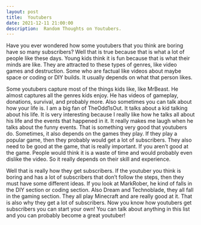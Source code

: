 ```yaml
---
layout: post
title:  Youtubers
date: 2021-12-11 21:00:00
description:  Random Thoughts on Youtubers.
---
```


Have you ever wondered how some youtubers that you think are boring have so many subscribers? Well that is true because that is what a lot of people like these days. Young kids think it is fun because that is what their minds are like. They are attracted to these types of genres, like video games and destruction. Some who are factual like videos about maybe space or coding or DIY builds. It usually depends on what that person likes. 

Some youtubers capture most of the things kids like, like MrBeast. He almost captures all the genres kids enjoy. He has videos of gameplay, donations, survival, and probably more. Also sometimes you can talk about how your life is. I am a big fan of TheOdd1sOut. It talks about a kid talking about his life. It is very interesting because I really like how he talks all about his life and the events that happened in it. It really makes me laugh when he talks about the funny events. That is something very good that youtubers do. Sometimes, it also depends on the games they play. If they play a popular game, then they probably would get a lot of subscribers. They also need to be good at the game, that is really important. If you aren’t good at the game. People would think it is a waste of time and would probably even dislike the video. So it really depends on their skill and experience. 

Well that is really how they get subscribers. If the youtuber you think is boring and has a lot of subscribers that don’t follow the steps, then they must have some different ideas. If you look at MarkRober, he kind of falls in the DIY section or coding section. Also Dream and Technoblade, they all fall in the gaming section. They all play Minecraft and are really good at it. That is also why they get a lot of subscribers. Now you know how youtubers get subscribers you can start your own! You can talk about anything in this list and you can probably become a great youtuber!